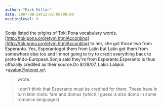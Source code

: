 ```yaml
---
author: "Rick Miller"
date: 2007-08-29T12:03:00+00:00
nestinglevel: 0
---
```

Sonja listed the origins of Toki Pona vocabulary words.[http://tokipona.org/etym.htmlAccording](http://tokipona.org/etym.htmlAccording) to her, she got those two from Esperanto. Yes, Esperantogot them from Latin but Latin got them from somewhere else too and I'mnot going to try to credit everything back to proto-Indo-European.Sonja said they're from Esperanto.Esperanto is thus officially credited as their source.On 8/28/07, Lakis Lalakis <[avalon@otenet.gr](mailto://avalon@otenet.gr)\
> wrote:

> I don't think that Esperanto must be credited for them. These have in
> turn latin roots: fare and domus (which I guess is also domo in some
> romance languages)